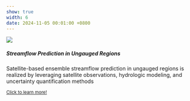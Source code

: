 ```yaml
---
show: true
width: 6
date: 2024-11-05 00:01:00 +0800
---
```

<div>
  <img data-src="{{ 'assets/images/proj44.png' | relative_url }}" class="lazy w-100 rounded-top" src="{{ '/assets/images/empty_300x200.png' | relative_url }}">
  <div class="card-body">
    <h5 class="card-title">Streamflow Prediction in Ungauged Regions</h5>
    <p class="card-text">
      Satellite-based ensemble streamflow prediction in ungauged regions is realized by leveraging satellite observations, hydrologic modeling, and uncertainty quantification methods
    </p>
    <p class="card-text"><small><a href="https://kaidiwisc.github.io/KaidiPeng.github.io/showcase" target="_blank">Click to learn more!</a></small></p>
  </div>
</div>
